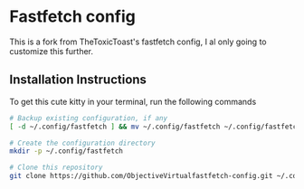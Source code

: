 # Fastfetch config
This is a fork from TheToxicToast's fastfetch config, I al only going to customize this further.

## Installation Instructions

To get this cute kitty in your terminal, run the following commands

```bash
# Backup existing configuration, if any
[ -d ~/.config/fastfetch ] && mv ~/.config/fastfetch ~/.config/fastfetch.bak

# Create the configuration directory
mkdir -p ~/.config/fastfetch

# Clone this repository
git clone https://github.com/ObjectiveVirtualfastfetch-config.git ~/.config/fastfetch
```

